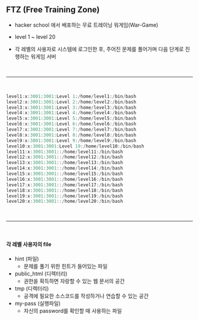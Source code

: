 ## FTZ (Free Training Zone)



- hacker school 에서 배포하는 무료 트레이닝 워게임(War-Game)

- level 1 ~ level 20

- 각 레벨의 사용자로 시스템에 로그인한 후, 주어진 문제를 풀어가며 다음 단계로 진행하는 워게임 서버

<br>  

-----------------------------------

<br>

```c
level1:x:3001:3001:Level 1:/home/level1:/bin/bash
level2:x:3001:3001:Level 2:/home/level2:/bin/bash
level3:x:3001:3001:Level 3:/home/level3:/bin/bash
level4:x:3001:3001:Level 4:/home/level4:/bin/bash
level5:x:3001:3001:Level 5:/home/level5:/bin/bash
level6:x:3001:3001:Level 6:/home/level6:/bin/bash
level7:x:3001:3001:Level 7:/home/level7:/bin/bash
level8:x:3001:3001:Level 8:/home/level8:/bin/bash
level9:x:3001:3001:Level 9:/home/level9:/bin/bash
level10:x:3001:3001:Level 19:/home/level10:/bin/bash
level11:x:3001:3001::/home/level11:/bin/bash
level12:x:3001:3001::/home/level12:/bin/bash
level13:x:3001:3001::/home/level13:/bin/bash
level14:x:3001:3001::/home/level14:/bin/bash
level15:x:3001:3001::/home/level15:/bin/bash
level16:x:3001:3001::/home/level16:/bin/bash
level17:x:3001:3001::/home/level17:/bin/bash
level18:x:3001:3001::/home/level18:/bin/bash
level19:x:3001:3001::/home/level19:/bin/bash
level20:x:3001:3001::/home/level20:/bin/bash
```

<br>

-------------------

<br>

#### 각 레벨 사용자의 file

- hint (파일)
  - 문제를 풀기 위한 힌트가 들어있는 파일
- public_html (디렉터리)
  - 권한을 획득하면 자랑할 수 있는 웹 문서의 공간
- tmp (디렉터리)
  - 공격에 필요한 소스코드를 작성하거나 연습할 수 있는 공간
- my-pass (실행파일)
  - 자신의 password를 확인할 때 사용하는 파일
